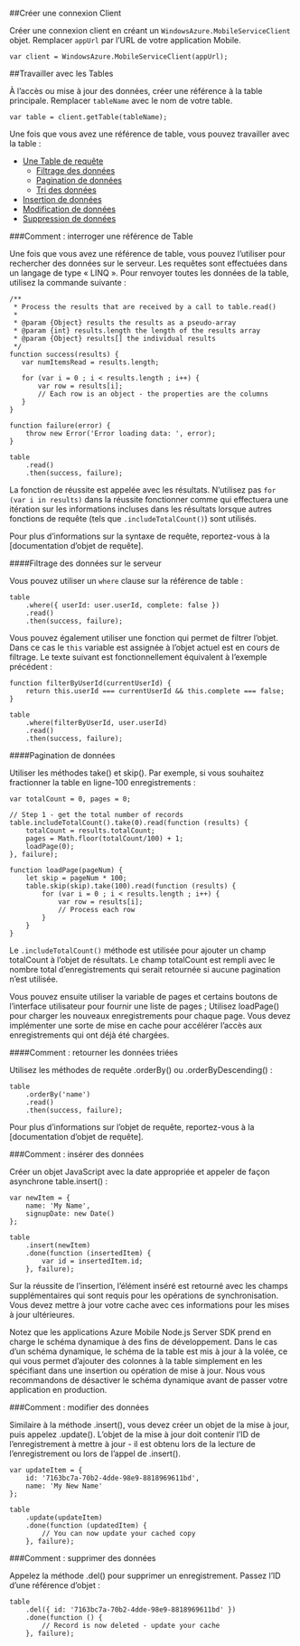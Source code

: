 ##<a name="create-client"></a>Créer une connexion Client

Créer une connexion client en créant un `WindowsAzure.MobileServiceClient` objet.  Remplacer `appUrl` par l’URL de votre application Mobile.

```
var client = WindowsAzure.MobileServiceClient(appUrl);
```

##<a name="table-reference"></a>Travailler avec les Tables

À l’accès ou mise à jour des données, créer une référence à la table principale. Remplacer `tableName` avec le nom de votre table.

```
var table = client.getTable(tableName);
```

Une fois que vous avez une référence de table, vous pouvez travailler avec la table :

* [Une Table de requête](#querying)
  * [Filtrage des données](#table-filter)
  * [Pagination de données](#table-paging)
  * [Tri des données](#sorting-data)
* [Insertion de données](#inserting)
* [Modification de données](#modifying)
* [Suppression de données](#deleting)

###<a name="querying"></a>Comment : interroger une référence de Table

Une fois que vous avez une référence de table, vous pouvez l’utiliser pour rechercher des données sur le serveur.  Les requêtes sont effectuées dans un langage de type « LINQ ».
Pour renvoyer toutes les données de la table, utilisez la commande suivante :

```
/**
 * Process the results that are received by a call to table.read()
 *
 * @param {Object} results the results as a pseudo-array
 * @param {int} results.length the length of the results array
 * @param {Object} results[] the individual results
 */
function success(results) {
   var numItemsRead = results.length;

   for (var i = 0 ; i < results.length ; i++) {
       var row = results[i];
       // Each row is an object - the properties are the columns
   }
}

function failure(error) {
    throw new Error('Error loading data: ', error);
}

table
    .read()
    .then(success, failure);
```

La fonction de réussite est appelée avec les résultats.   N’utilisez pas `for (var i in results)` dans la réussite fonctionner comme qui effectuera une itération sur les informations incluses dans les résultats lorsque autres fonctions de requête (tels que `.includeTotalCount()`) sont utilisés.

Pour plus d’informations sur la syntaxe de requête, reportez-vous à la [documentation d’objet de requête].

####<a name="table-filter"></a>Filtrage des données sur le serveur

Vous pouvez utiliser un `where` clause sur la référence de table :

```
table
    .where({ userId: user.userId, complete: false })
    .read()
    .then(success, failure);
```

Vous pouvez également utiliser une fonction qui permet de filtrer l’objet.  Dans ce cas le `this` variable est assignée à l’objet actuel est en cours de filtrage.  Le texte suivant est fonctionnellement équivalent à l’exemple précédent :

```
function filterByUserId(currentUserId) {
    return this.userId === currentUserId && this.complete === false;
}

table
    .where(filterByUserId, user.userId)
    .read()
    .then(success, failure);
```

####<a name="table-paging"></a>Pagination de données

Utiliser les méthodes take() et skip().  Par exemple, si vous souhaitez fractionner la table en ligne-100 enregistrements :

```
var totalCount = 0, pages = 0;

// Step 1 - get the total number of records
table.includeTotalCount().take(0).read(function (results) {
    totalCount = results.totalCount;
    pages = Math.floor(totalCount/100) + 1;
    loadPage(0);
}, failure);

function loadPage(pageNum) {
    let skip = pageNum * 100;
    table.skip(skip).take(100).read(function (results) {
        for (var i = 0 ; i < results.length ; i++) {
            var row = results[i];
            // Process each row
        }
    }
}
```

Le `.includeTotalCount()` méthode est utilisée pour ajouter un champ totalCount à l’objet de résultats.  Le champ totalCount est rempli avec le nombre total d’enregistrements qui serait retournée si aucune pagination n’est utilisée.

Vous pouvez ensuite utiliser la variable de pages et certains boutons de l’interface utilisateur pour fournir une liste de pages ; Utilisez loadPage() pour charger les nouveaux enregistrements pour chaque page.  Vous devez implémenter une sorte de mise en cache pour accélérer l’accès aux enregistrements qui ont déjà été chargées.


####<a name="sorting-data"></a>Comment : retourner les données triées

Utilisez les méthodes de requête .orderBy() ou .orderByDescending() :

```
table
    .orderBy('name')
    .read()
    .then(success, failure);
```

Pour plus d’informations sur l’objet de requête, reportez-vous à la [documentation d’objet de requête].

###<a name="inserting"></a>Comment : insérer des données

Créer un objet JavaScript avec la date appropriée et appeler de façon asynchrone table.insert() :

```
var newItem = {
    name: 'My Name',
    signupDate: new Date()
};

table
    .insert(newItem)
    .done(function (insertedItem) {
        var id = insertedItem.id;
    }, failure);
```

Sur la réussite de l’insertion, l’élément inséré est retourné avec les champs supplémentaires qui sont requis pour les opérations de synchronisation.  Vous devez mettre à jour votre cache avec ces informations pour les mises à jour ultérieures.

Notez que les applications Azure Mobile Node.js Server SDK prend en charge le schéma dynamique à des fins de développement.
Dans le cas d’un schéma dynamique, le schéma de la table est mis à jour à la volée, ce qui vous permet d’ajouter des colonnes à la table simplement en les spécifiant dans une insertion ou opération de mise à jour.  Nous vous recommandons de désactiver le schéma dynamique avant de passer votre application en production.

###<a name="modifying"></a>Comment : modifier des données

Similaire à la méthode .insert(), vous devez créer un objet de la mise à jour, puis appelez .update().  L’objet de la mise à jour doit contenir l’ID de l’enregistrement à mettre à jour - il est obtenu lors de la lecture de l’enregistrement ou lors de l’appel de .insert().

```
var updateItem = {
    id: '7163bc7a-70b2-4dde-98e9-8818969611bd',
    name: 'My New Name'
};

table
    .update(updateItem)
    .done(function (updatedItem) {
        // You can now update your cached copy
    }, failure);
```

###<a name="deleting"></a>Comment : supprimer des données

Appelez la méthode .del() pour supprimer un enregistrement.  Passez l’ID d’une référence d’objet :

```
table
    .del({ id: '7163bc7a-70b2-4dde-98e9-8818969611bd' })
    .done(function () {
        // Record is now deleted - update your cache
    }, failure);
```
